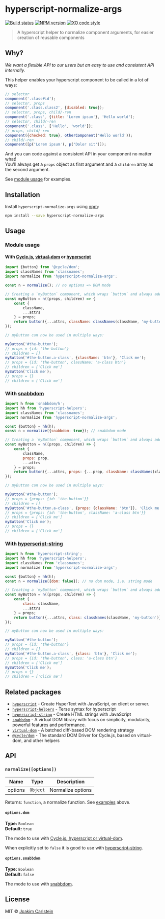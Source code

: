 # hyperscript-normalize-args

[![Build status][travis-image]][travis-url] [![NPM version][npm-image]][npm-url] [![XO code style][codestyle-image]][codestyle-url]

> A hyperscript helper to normalize component arguments, for easier creation of reusable components

## Why?

_We want a flexible API to our users but an easy to use and consistent API internally._

This helper enables your hyperscript component to be called in a lot of ways:

```javascript
// selector
component('.class#id');
// selector, props
component('.class.class2', {disabled: true});
// selector, props, child/-ren
component('.class', {title: 'Lorem ipsum'}, 'Hello world');
// selector, child/-ren
component('.class', ['Hello', 'world']);
// props, child/-ren
component({checked: true}, otherComponent('Hello world'));
// child/-ren
component([p('Lorem ipsum'), p('Dolor sit')]);
```

And you can code against a consistent API in your component no matter what!  
You'll always get a `props` object as first argument and a `children` array as the second argument.

See [module usage](#module-usage) for examples.

## Installation

Install `hyperscript-normalize-args` using [npm](https://www.npmjs.com/):

```bash
npm install --save hyperscript-normalize-args
```

## Usage

### Module usage

#### With [Cycle.js](http://cycle.js.org/), [virtual-dom](https://github.com/Matt-Esch/virtual-dom) or [hyperscript](https://github.com/dominictarr/hyperscript)

```javascript
import {button} from '@cycle/dom';
import classNames from 'classnames';
import normalize from 'hyperscript-normalize-args';

const n = normalize(); // no options => DOM mode

// Creating a `myButton` component, which wraps `button` and always add "my-button" as css class
const myButton = n((props, children) => {
	const {
		className,
		...attrs
	} = props;
	return button({...attrs, className: classNames(className, 'my-button')}, children);
});

// myButton can now be used in multiple ways:

myButton('#the-button');
// props = {id: 'the-button'}
// children = []
myButton('#the-button.a-class', {className: 'btn'}, 'Click me');
// props = {id: 'the-button', className: 'a-class btn'}
// children = ['Click me']
myButton('Click me');
// props = {}
// children = ['Click me']
```

### With [snabbdom](https://github.com/paldepind/snabbdom)

```javascript
import h from 'snabbdom/h';
import hh from 'hyperscript-helpers';
import classNames from 'classnames';
import normalize from 'hyperscript-normalize-args';

const {button} = hh(h);
const n = normalize({snabbdom: true}); // snabbdom mode

// Creating a `myButton` component, which wraps `button` and always add "my-button" as css class
const myButton = n((props, children) => {
	const {
		className,
		props: prop,
		...attrs
	} = props;
	return button({...attrs, props: {...prop, className: classNames(className, 'my-button')}}, children);
});

// myButton can now be used in multiple ways:

myButton('#the-button');
// props = {props: {id: 'the-button'}}
// children = []
myButton('#the-button.a-class', {props: {className: 'btn'}}, 'Click me');
// props = {props: {id: 'the-button', className: 'a-class btn'}}
// children = ['Click me']
myButton('Click me');
// props = {}
// children = ['Click me']
```

### With [hyperscript-string](https://github.com/joakimbeng/hyperscript-string)

```javascript
import h from 'hyperscript-string';
import hh from 'hyperscript-helpers';
import classNames from 'classnames';
import normalize from 'hyperscript-normalize-args';

const {button} = hh(h);
const n = normalize({dom: false}); // no dom mode, i.e. string mode

// Creating a `myButton` component, which wraps `button` and always add "my-button" as css class
const myButton = n((props, children) => {
	const {
		class: className,
		...attrs
	} = props;
	return button({...attrs, class: classNames(className, 'my-button')}, children);
});

// myButton can now be used in multiple ways:

myButton('#the-button');
// props = {id: 'the-button'}
// children = []
myButton('#the-button.a-class', {class: 'btn'}, 'Click me');
// props = {id: 'the-button', class: 'a-class btn'}
// children = ['Click me']
myButton('Click me');
// props = {}
// children = ['Click me']
```

## Related packages

* [`hyperscript`](https://www.npmjs.com/package/hyperscript) - Create HyperText with JavaScript, on client or server.
* [`hyperscript-helpers`](https://www.npmjs.com/package/hyperscript-helpers) - Terse syntax for hyperscript
* [`hyperscript-string`](https://www.npmjs.com/package/hyperscript-string) - Create HTML strings with JavaScript
* [`snabbdom`](https://www.npmjs.com/package/snabbdom) - A virtual DOM library with focus on simplicity, modularity, powerful features and performance.
* [`virtual-dom`](https://www.npmjs.com/package/virtual-dom) - A batched diff-based DOM rendering strategy
* [`@cycle/dom`](https://www.npmjs.com/package/@cycle/dom) - The standard DOM Driver for Cycle.js, based on virtual-dom, and other helpers

## API

### `normalize([options])`

| Name | Type | Description |
|------|------|-------------|
| options | `Object` | Normalize options |

Returns: `function`, a normalize function. See [examples](#module-usage) above.

#### `options.dom`

**Type:** `Boolean`  
**Default:** `true`

The mode to use with [Cycle.js, hyperscript or virtual-dom](#with-cyclejs-virtual-dom-or-hyperscript).

When explicitly set to `false` it is good to use with [hyperscript-string](#with-hyperscript-string).

#### `options.snabbdom`

**Type:** `Boolean`  
**Default:** `false`

The mode to use with [snabbdom](#with-snabbdom).

## License

MIT © [Joakim Carlstein](http://joakim.beng.se)

[npm-url]: https://npmjs.org/package/hyperscript-normalize-args
[npm-image]: https://badge.fury.io/js/hyperscript-normalize-args.svg
[travis-url]: https://travis-ci.org/joakimbeng/hyperscript-normalize-args
[travis-image]: https://travis-ci.org/joakimbeng/hyperscript-normalize-args.svg?branch=master
[codestyle-url]: https://github.com/sindresorhus/xo
[codestyle-image]: https://img.shields.io/badge/code%20style-XO-5ed9c7.svg?style=flat
